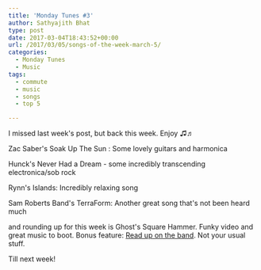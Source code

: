 ```yaml
---
title: 'Monday Tunes #3'
author: Sathyajith Bhat
type: post
date: 2017-03-04T18:43:52+00:00
url: /2017/03/05/songs-of-the-week-march-5/
categories:
  - Monday Tunes
  - Music
tags:
  - commute
  - music
  - songs
  - top 5

---
```

I missed last week's post, but back this week. Enjoy ♫♬



Zac Saber's Soak Up The Sun : Some lovely guitars and harmonica



Hunck's Never Had a Dream - some incredibly transcending electronica/sob rock



Rynn's Islands: Incredibly relaxing song



Sam Roberts Band's TerraForm: Another great song that's not been heard much



and rounding up for this week is Ghost's Square Hammer. Funky video and great music to boot. Bonus feature: <a href="https://en.wikipedia.org/wiki/Ghost_(Swedish_band)" target="_blank">Read up on the band</a>. Not your usual stuff.



Till next week!